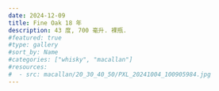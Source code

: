 ```yaml
---
date: 2024-12-09
title: Fine Oak 18 年
description: 43 度, 700 毫升. 裸瓶.
#featured: true
#type: gallery
#sort_by: Name
#categories: ["whisky", "macallan"]
#resources:
#  - src: macallan/20_30_40_50/PXL_20241004_100905984.jpg
---
```

